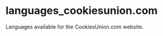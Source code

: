 languages_cookiesunion.com
==========================

Languages available for the CookiesUnion.com website.

